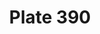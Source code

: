 ---
flag: 
order: '108'
pid: '390'
an: '10'
title: Plate 390
rev_year: 
_date: 9 or 14 juin 1802?
caption: Bonnet du Matin, garni en Tulle.
translation: Morning bonnet, decorated in tulle.
student: Emily Cormack
keywords: Bonnet, tulle
column: 
flag_translation: 
permalink: /plates/390
layout: plate-page
---